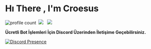 # Hı There , I'm Croesus
![profile count](https://komarev.com/ghpvc/?username=croesussjs&color=8b72ff)&nbsp;
<a href="https://instagram.com/haktan2m"><img src="https://img.shields.io/badge/@haktan2m-ff0000?style=flat&logo=Instagram&logoColor=white"/></a> &nbsp;
<a href="https://discord.gg/invaders"><img src="https://img.shields.io/badge/İnvaders-000000?style=flat&logo=Discord&logoColor=white"/></a> &nbsp;

**Ücretli Bot İşlemleri İçin Discord Üzerinden İletişime Geçebilirsiniz.**

[![Discord Presence](https://lanyard-profile-readme.vercel.app/api/948975442159886398?theme=darkt&bg=000000&animated=true&hideDiscrim=true&borderRadius=30px&idleMessage=Probably%20doing%20something%20else)](https://discord.com/users/948975442159886398)
